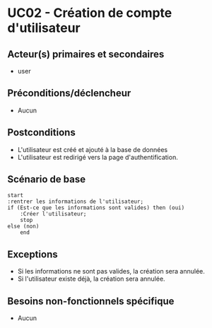# UC02 - Création de compte d'utilisateur

## Acteur(s) primaires et secondaires

* user

## Préconditions/déclencheur

* Aucun

## Postconditions

* L'utilisateur est créé et ajouté à la base de données
* L'utilisateur est redirigé vers la page d'authentification.

## Scénario de base

```plantuml
start
:rentrer les informations de l'utilisateur;
if (Est-ce que les informations sont valides) then (oui)
    :Créer l'utilisateur;
    stop
else (non)
    end
```

## Exceptions

* Si les informations ne sont pas valides, la création sera annulée.
* Si l'utilisateur existe déjà, la création sera annulée.

## Besoins non-fonctionnels spécifique

* Aucun
